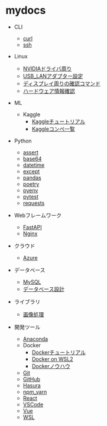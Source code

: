 # mydocs

- CLI
  - [curl](./CLI/curl/README.md)
  - [ssh ](./CLI/ssh/README.md)

- Linux
  - [NVIDIAドライバ周り            ](./Linux/NVIDIAドライバ周り/README.md)
  - [USB_LANアダプター設定         ](./Linux/USB_LANアダプター設定/README.md)
  - [ディスプレイ周りの確認コマンド](./Linux/ディスプレイ周りの確認コマンド/README.md)
  - [ハードウェア情報確認          ](./Linux/ハードウェア情報確認/README.md)

- ML
  - Kaggle
    - [Kaggleチュートリアル](./ML/Kaggle/Kaggle.01tutorial.md)
    - [Kaggleコンペ一覧    ](./ML/Kaggle/Kaggle.02compe.md)

- Python
  - [assert  ](./Python/assert/README.md)
  - [base64  ](./Python/base64/README.md)
  - [datetime](./Python/datetime/README.md)
  - [except  ](./Python/except/README.md)
  - [pandas  ](./Python/pandas/README.md)
  - [poetry  ](./Python/poetry/README.md)
  - [pyenv   ](./Python/pyenv/README.md)
  - [pytest  ](./Python/pytest/README.md)
  - [requests](./Python/requests/README.md)

- Webフレームワーク
  - [FastAPI](./Webフレームワーク/FastAPI/README.md)
  - [Nginx  ](./Webフレームワーク/Nginx/README.md)

- クラウド
  - [Azure](./クラウド/Azure/README.md)

- データベース
  - [MySQL](./データベース/MySQL/README.md)
  - [データベース設計](./データベース/データベース設計/README)

- ライブラリ
  - [画像処理](./ライブラリ/画像処理/README.md)

- 開発ツール
  - [Anaconda](./開発ツール/Anaconda/README.md)
  - Docker
    - [Dockerチュートリアル](./開発ツール/Docker/Docker.01tutorial.md)
    - [Docker on WSL2      ](./開発ツール/Docker/Docker.02WSL.md)
    - [Dockerノウハウ      ](./開発ツール/Docker/Docker.99knowhow.md)
  - [Git     ](./開発ツール/Git/README.md)
  - [GitHub  ](./開発ツール/GitHub/README.md)
  - [Hasura  ](./開発ツール/Hasura/README.md)
  - [npm_yarn](./開発ツール/npm_yarn/README.md)
  - [React   ](./開発ツール/React/README.md)
  - [VSCode  ](./開発ツール/VSCode/README.md)
  - [Vue     ](./開発ツール/Vue/README.md)
  - [WSL     ](./開発ツール/WSL/README.md)
